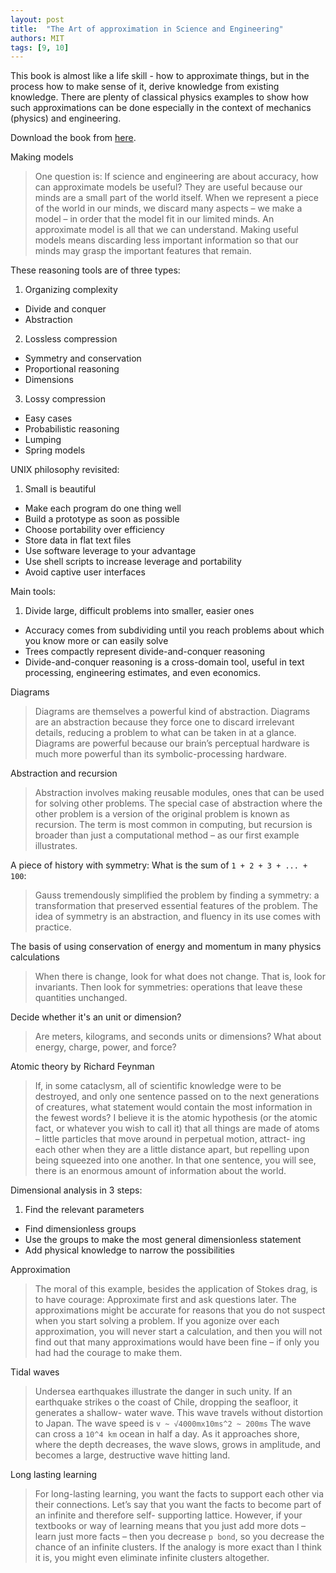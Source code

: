 ```yaml
---
layout: post
title:  "The Art of approximation in Science and Engineering"
authors: MIT
tags: [9, 10]
---
```


This book is almost like a life skill - how to approximate things, but in the process how to make sense of it, derive knowledge from existing knowledge. There are plenty of classical physics examples to show how such approximations can be done especially in the context of mechanics (physics) and engineering.

Download the book from [here](http://web.mit.edu/6.055/book/book-draft.pdf).

Making models

> One question is: If science and engineering are about accuracy, how can approximate models be useful? They are useful because our minds are a small part of the world itself. When we represent a piece of the world in our minds, we discard many aspects – we make a model – in order that the model fit in our limited minds. An approximate model is all that we can understand. Making useful models means discarding less important information so that our minds may grasp the important features that remain.

These reasoning tools are of three types:

1. Organizing complexity
  - Divide and conquer
  - Abstraction
2. Lossless compression
  - Symmetry and conservation
  - Proportional reasoning
  - Dimensions
3. Lossy compression
  - Easy cases
  - Probabilistic reasoning
  - Lumping
  - Spring models

UNIX philosophy revisited:

1. Small is beautiful
- Make each program do one thing well
- Build a prototype as soon as possible
- Choose portability over efficiency
- Store data in flat text files
- Use software leverage to your advantage
- Use shell scripts to increase leverage and portability
- Avoid captive user interfaces

Main tools:

1. Divide large, difficult problems into smaller, easier ones
- Accuracy comes from subdividing until you reach problems about which you know more or can easily solve
- Trees compactly represent divide-and-conquer reasoning
- Divide-and-conquer reasoning is a cross-domain tool, useful in text processing, engineering estimates, and even economics.

Diagrams

> Diagrams are themselves a powerful kind of abstraction. Diagrams are an abstraction because they force one to discard irrelevant details, reducing a problem to what can be taken in at a glance. Diagrams are powerful because our brain’s perceptual hardware is much more powerful than its symbolic-processing hardware.

Abstraction and recursion

> Abstraction involves making reusable modules, ones that can be used for solving other problems. The special case of abstraction where the other problem is a version of the original problem is known as recursion. The term is most common in computing, but recursion is broader than just a computational method – as our first example illustrates.

A piece of history with symmetry: What is the sum of `1 + 2 + 3 + ... + 100`:

> Gauss tremendously simplified the problem by finding a symmetry: a transformation that preserved essential features of the problem. The idea of symmetry is an abstraction, and fluency in its use comes with practice.

The basis of using conservation of energy and momentum in many physics calculations

> When there is change, look for what does not change. That is, look for invariants. Then look for symmetries: operations that leave these quantities unchanged.

Decide whether it's an unit or dimension?

> Are meters, kilograms, and seconds units or dimensions? What about energy, charge, power, and force?

Atomic theory by Richard Feynman

> If, in some cataclysm, all of scientific knowledge were to be destroyed, and only one sentence passed on to the next generations of creatures, what statement would contain the most information in the fewest words? I believe it is the atomic hypothesis (or the atomic fact, or whatever you wish to call it) that all things are made of atoms – little particles that move around in perpetual motion, attract- ing each other when they are a little distance apart, but repelling upon being squeezed into one another. In that one sentence, you will see, there is an enormous amount of information about the world.

Dimensional analysis in 3 steps:

1. Find the relevant parameters
- Find dimensionless groups
- Use the groups to make the most general dimensionless statement
- Add physical knowledge to narrow the possibilities

Approximation

> The moral of this example, besides the application of Stokes drag, is to have courage: Approximate first and ask questions later. The approximations might be accurate for reasons that you do not suspect when you start solving a problem. If you agonize over each approximation, you will never start a calculation, and then you will not find out that many approximations would have been fine – if only you had had the courage to make them.

Tidal waves

> Undersea earthquakes illustrate the danger in such unity. If an earthquake strikes o  the coast of Chile, dropping the seafloor, it generates a shallow- water wave. This wave travels without distortion to Japan. The wave speed is `v ~ √4000mx10ms^2 ~ 200ms` The wave can cross a `10^4 km` ocean in half a day. As it approaches shore, where the depth decreases, the wave slows, grows in amplitude, and becomes a large, destructive wave hitting land.

Long lasting learning

> For long-lasting learning, you want the facts to support each other via their connections. Let’s say that you want the facts to become part of an infinite and therefore self- supporting lattice. However, if your textbooks or way of learning means that you just add more dots – learn just more facts – then you decrease `p bond`, so you decrease the chance of an infinite clusters. If the analogy is more exact than I think it is, you might even eliminate infinite clusters altogether.
